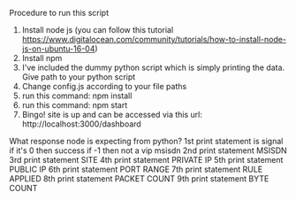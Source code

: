 Procedure to run this script

1) Install node js  (you can follow this tutorial https://www.digitalocean.com/community/tutorials/how-to-install-node-js-on-ubuntu-16-04)
2) Install npm
3) I've included the dummy python script which is simply printing the data. Give path to your python script
4) Change config.js according to your file paths
5) run this command: npm install
6) run this command: npm start
7) Bingo! site is up and can be accessed via this url: http://localhost:3000/dashboard





What response node is expecting from python?
1st print statement is signal if it's 0 then success if -1 then not a vip msisdn
2nd print statement MSISDN
3rd print statement SITE
4th print statement PRIVATE IP
5th print statement PUBLIC IP
6th print statement PORT RANGE
7th print statement RULE APPLIED
8th print statement PACKET COUNT
9th print statement BYTE COUNT










